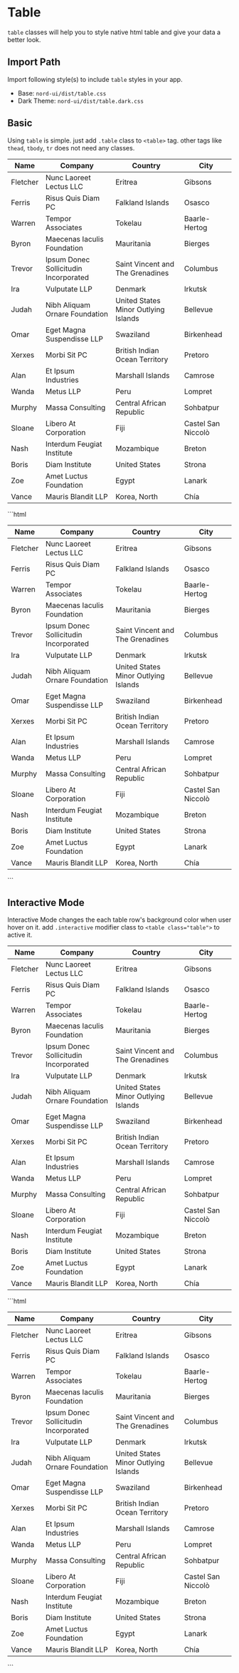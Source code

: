 # Table


`table` classes will help you to style native html table and give your data a better look.

## Import Path

Import following style(s) to include `table` styles in your app.

- Base: `nord-ui/dist/table.css`
- Dark Theme: `nord-ui/dist/table.dark.css`

## Basic

Using `table` is simple. just add `.table` class to `<table>` tag. other tags like `thead`, `tbody`, `tr` does not need any classes.

<div class='code-example'>
	<div class='preview'>
		<table class='table'>
			<thead>
				<tr>
					<th>Name</th>
					<th>Company</th>
					<th>Country</th>
					<th>City</th>
				</tr>
			</thead>
			<tbody>
				<tr>
					<td>Fletcher</td>
					<td>Nunc Laoreet Lectus LLC</td>
					<td>Eritrea</td>
					<td>Gibsons</td>
				</tr>
				<tr>
					<td>Ferris</td>
					<td>Risus Quis Diam PC</td>
					<td>Falkland Islands</td>
					<td>Osasco</td>
				</tr>
				<tr>
					<td>Warren</td>
					<td>Tempor Associates</td>
					<td>Tokelau</td>
					<td>Baarle-Hertog</td>
				</tr>
				<tr>
					<td>Byron</td>
					<td>Maecenas Iaculis Foundation</td>
					<td>Mauritania</td>
					<td>Bierges</td>
				</tr>
				<tr>
					<td>Trevor</td>
					<td>Ipsum Donec Sollicitudin Incorporated</td>
					<td>Saint Vincent and The Grenadines</td>
					<td>Columbus</td>
				</tr>
				<tr>
					<td>Ira</td>
					<td>Vulputate LLP</td>
					<td>Denmark</td>
					<td>Irkutsk</td>
				</tr>
				<tr>
					<td>Judah</td>
					<td>Nibh Aliquam Ornare Foundation</td>
					<td>United States Minor Outlying Islands</td>
					<td>Bellevue</td>
				</tr>
				<tr>
					<td>Omar</td>
					<td>Eget Magna Suspendisse LLP</td>
					<td>Swaziland</td>
					<td>Birkenhead</td>
				</tr>
				<tr>
					<td>Xerxes</td>
					<td>Morbi Sit PC</td>
					<td>British Indian Ocean Territory</td>
					<td>Pretoro</td>
				</tr>
				<tr>
					<td>Alan</td>
					<td>Et Ipsum Industries</td>
					<td>Marshall Islands</td>
					<td>Camrose</td>
				</tr>
				<tr>
					<td>Wanda</td>
					<td>Metus LLP</td>
					<td>Peru</td>
					<td>Lompret</td>
				</tr>
				<tr>
					<td>Murphy</td>
					<td>Massa Consulting</td>
					<td>Central African Republic</td>
					<td>Sohbatpur</td>
				</tr>
				<tr>
					<td>Sloane</td>
					<td>Libero At Corporation</td>
					<td>Fiji</td>
					<td>Castel San Niccolò</td>
				</tr>
				<tr>
					<td>Nash</td>
					<td>Interdum Feugiat Institute</td>
					<td>Mozambique</td>
					<td>Breton</td>
				</tr>
				<tr>
					<td>Boris</td>
					<td>Diam Institute</td>
					<td>United States</td>
					<td>Strona</td>
				</tr>
				<tr>
					<td>Zoe</td>
					<td>Amet Luctus Foundation</td>
					<td>Egypt</td>
					<td>Lanark</td>
				</tr>
				<tr>
					<td>Vance</td>
					<td>Mauris Blandit LLP</td>
					<td>Korea, North</td>
					<td>Chía</td>
				</tr>
			</tbody>
		</table>
	</div>
	<div class='source fixed-height'>
```html
<table class='table'>
	<thead>
		<tr>
			<th>Name</th>
			<th>Company</th>
			<th>Country</th>
			<th>City</th>
		</tr>
	</thead>
	<tbody>
		<tr>
			<td>Fletcher</td>
			<td>Nunc Laoreet Lectus LLC</td>
			<td>Eritrea</td>
			<td>Gibsons</td>
		</tr>
		<tr>
			<td>Ferris</td>
			<td>Risus Quis Diam PC</td>
			<td>Falkland Islands</td>
			<td>Osasco</td>
		</tr>
		<tr>
			<td>Warren</td>
			<td>Tempor Associates</td>
			<td>Tokelau</td>
			<td>Baarle-Hertog</td>
		</tr>
		<tr>
			<td>Byron</td>
			<td>Maecenas Iaculis Foundation</td>
			<td>Mauritania</td>
			<td>Bierges</td>
		</tr>
		<tr>
			<td>Trevor</td>
			<td>Ipsum Donec Sollicitudin Incorporated</td>
			<td>Saint Vincent and The Grenadines</td>
			<td>Columbus</td>
		</tr>
		<tr>
			<td>Ira</td>
			<td>Vulputate LLP</td>
			<td>Denmark</td>
			<td>Irkutsk</td>
		</tr>
		<tr>
			<td>Judah</td>
			<td>Nibh Aliquam Ornare Foundation</td>
			<td>United States Minor Outlying Islands</td>
			<td>Bellevue</td>
		</tr>
		<tr>
			<td>Omar</td>
			<td>Eget Magna Suspendisse LLP</td>
			<td>Swaziland</td>
			<td>Birkenhead</td>
		</tr>
		<tr>
			<td>Xerxes</td>
			<td>Morbi Sit PC</td>
			<td>British Indian Ocean Territory</td>
			<td>Pretoro</td>
		</tr>
		<tr>
			<td>Alan</td>
			<td>Et Ipsum Industries</td>
			<td>Marshall Islands</td>
			<td>Camrose</td>
		</tr>
		<tr>
			<td>Wanda</td>
			<td>Metus LLP</td>
			<td>Peru</td>
			<td>Lompret</td>
		</tr>
		<tr>
			<td>Murphy</td>
			<td>Massa Consulting</td>
			<td>Central African Republic</td>
			<td>Sohbatpur</td>
		</tr>
		<tr>
			<td>Sloane</td>
			<td>Libero At Corporation</td>
			<td>Fiji</td>
			<td>Castel San Niccolò</td>
		</tr>
		<tr>
			<td>Nash</td>
			<td>Interdum Feugiat Institute</td>
			<td>Mozambique</td>
			<td>Breton</td>
		</tr>
		<tr>
			<td>Boris</td>
			<td>Diam Institute</td>
			<td>United States</td>
			<td>Strona</td>
		</tr>
		<tr>
			<td>Zoe</td>
			<td>Amet Luctus Foundation</td>
			<td>Egypt</td>
			<td>Lanark</td>
		</tr>
		<tr>
			<td>Vance</td>
			<td>Mauris Blandit LLP</td>
			<td>Korea, North</td>
			<td>Chía</td>
		</tr>
	</tbody>
</table>
```
	</div>
</div>

## Interactive Mode

Interactive Mode changes the each table row's background color when user hover on it. add `.interactive` modifier class to `<table class="table">` to active it.

<div class='code-example'>
	<div class='preview'>
		<table class='table interactive'>
			<thead>
				<tr>
					<th>Name</th>
					<th>Company</th>
					<th>Country</th>
					<th>City</th>
				</tr>
			</thead>
			<tbody>
				<tr>
					<td>Fletcher</td>
					<td>Nunc Laoreet Lectus LLC</td>
					<td>Eritrea</td>
					<td>Gibsons</td>
				</tr>
				<tr>
					<td>Ferris</td>
					<td>Risus Quis Diam PC</td>
					<td>Falkland Islands</td>
					<td>Osasco</td>
				</tr>
				<tr>
					<td>Warren</td>
					<td>Tempor Associates</td>
					<td>Tokelau</td>
					<td>Baarle-Hertog</td>
				</tr>
				<tr>
					<td>Byron</td>
					<td>Maecenas Iaculis Foundation</td>
					<td>Mauritania</td>
					<td>Bierges</td>
				</tr>
				<tr>
					<td>Trevor</td>
					<td>Ipsum Donec Sollicitudin Incorporated</td>
					<td>Saint Vincent and The Grenadines</td>
					<td>Columbus</td>
				</tr>
				<tr>
					<td>Ira</td>
					<td>Vulputate LLP</td>
					<td>Denmark</td>
					<td>Irkutsk</td>
				</tr>
				<tr>
					<td>Judah</td>
					<td>Nibh Aliquam Ornare Foundation</td>
					<td>United States Minor Outlying Islands</td>
					<td>Bellevue</td>
				</tr>
				<tr>
					<td>Omar</td>
					<td>Eget Magna Suspendisse LLP</td>
					<td>Swaziland</td>
					<td>Birkenhead</td>
				</tr>
				<tr>
					<td>Xerxes</td>
					<td>Morbi Sit PC</td>
					<td>British Indian Ocean Territory</td>
					<td>Pretoro</td>
				</tr>
				<tr>
					<td>Alan</td>
					<td>Et Ipsum Industries</td>
					<td>Marshall Islands</td>
					<td>Camrose</td>
				</tr>
				<tr>
					<td>Wanda</td>
					<td>Metus LLP</td>
					<td>Peru</td>
					<td>Lompret</td>
				</tr>
				<tr>
					<td>Murphy</td>
					<td>Massa Consulting</td>
					<td>Central African Republic</td>
					<td>Sohbatpur</td>
				</tr>
				<tr>
					<td>Sloane</td>
					<td>Libero At Corporation</td>
					<td>Fiji</td>
					<td>Castel San Niccolò</td>
				</tr>
				<tr>
					<td>Nash</td>
					<td>Interdum Feugiat Institute</td>
					<td>Mozambique</td>
					<td>Breton</td>
				</tr>
				<tr>
					<td>Boris</td>
					<td>Diam Institute</td>
					<td>United States</td>
					<td>Strona</td>
				</tr>
				<tr>
					<td>Zoe</td>
					<td>Amet Luctus Foundation</td>
					<td>Egypt</td>
					<td>Lanark</td>
				</tr>
				<tr>
					<td>Vance</td>
					<td>Mauris Blandit LLP</td>
					<td>Korea, North</td>
					<td>Chía</td>
				</tr>
			</tbody>
		</table>
	</div>
	<div class='source fixed-height'>
```html
<table class='table interactive'>
	<thead>
		<tr>
			<th>Name</th>
			<th>Company</th>
			<th>Country</th>
			<th>City</th>
		</tr>
	</thead>
	<tbody>
		<tr>
			<td>Fletcher</td>
			<td>Nunc Laoreet Lectus LLC</td>
			<td>Eritrea</td>
			<td>Gibsons</td>
		</tr>
		<tr>
			<td>Ferris</td>
			<td>Risus Quis Diam PC</td>
			<td>Falkland Islands</td>
			<td>Osasco</td>
		</tr>
		<tr>
			<td>Warren</td>
			<td>Tempor Associates</td>
			<td>Tokelau</td>
			<td>Baarle-Hertog</td>
		</tr>
		<tr>
			<td>Byron</td>
			<td>Maecenas Iaculis Foundation</td>
			<td>Mauritania</td>
			<td>Bierges</td>
		</tr>
		<tr>
			<td>Trevor</td>
			<td>Ipsum Donec Sollicitudin Incorporated</td>
			<td>Saint Vincent and The Grenadines</td>
			<td>Columbus</td>
		</tr>
		<tr>
			<td>Ira</td>
			<td>Vulputate LLP</td>
			<td>Denmark</td>
			<td>Irkutsk</td>
		</tr>
		<tr>
			<td>Judah</td>
			<td>Nibh Aliquam Ornare Foundation</td>
			<td>United States Minor Outlying Islands</td>
			<td>Bellevue</td>
		</tr>
		<tr>
			<td>Omar</td>
			<td>Eget Magna Suspendisse LLP</td>
			<td>Swaziland</td>
			<td>Birkenhead</td>
		</tr>
		<tr>
			<td>Xerxes</td>
			<td>Morbi Sit PC</td>
			<td>British Indian Ocean Territory</td>
			<td>Pretoro</td>
		</tr>
		<tr>
			<td>Alan</td>
			<td>Et Ipsum Industries</td>
			<td>Marshall Islands</td>
			<td>Camrose</td>
		</tr>
		<tr>
			<td>Wanda</td>
			<td>Metus LLP</td>
			<td>Peru</td>
			<td>Lompret</td>
		</tr>
		<tr>
			<td>Murphy</td>
			<td>Massa Consulting</td>
			<td>Central African Republic</td>
			<td>Sohbatpur</td>
		</tr>
		<tr>
			<td>Sloane</td>
			<td>Libero At Corporation</td>
			<td>Fiji</td>
			<td>Castel San Niccolò</td>
		</tr>
		<tr>
			<td>Nash</td>
			<td>Interdum Feugiat Institute</td>
			<td>Mozambique</td>
			<td>Breton</td>
		</tr>
		<tr>
			<td>Boris</td>
			<td>Diam Institute</td>
			<td>United States</td>
			<td>Strona</td>
		</tr>
		<tr>
			<td>Zoe</td>
			<td>Amet Luctus Foundation</td>
			<td>Egypt</td>
			<td>Lanark</td>
		</tr>
		<tr>
			<td>Vance</td>
			<td>Mauris Blandit LLP</td>
			<td>Korea, North</td>
			<td>Chía</td>
		</tr>
	</tbody>
</table>
```
	</div>
</div>